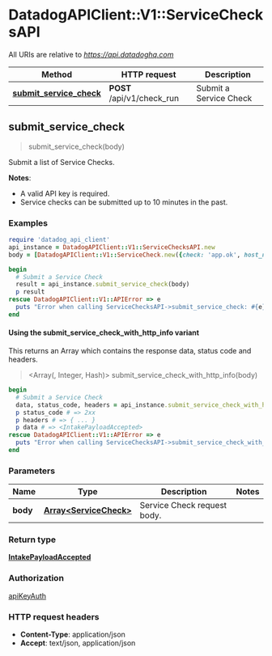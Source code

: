 # DatadogAPIClient::V1::ServiceChecksAPI

All URIs are relative to *https://api.datadoghq.com*

| Method                                                               | HTTP request               | Description            |
| -------------------------------------------------------------------- | -------------------------- | ---------------------- |
| [**submit_service_check**](ServiceChecksAPI.md#submit_service_check) | **POST** /api/v1/check_run | Submit a Service Check |

## submit_service_check

> <IntakePayloadAccepted> submit_service_check(body)

Submit a list of Service Checks.

**Notes**:

- A valid API key is required.
- Service checks can be submitted up to 10 minutes in the past.

### Examples

```ruby
require 'datadog_api_client'
api_instance = DatadogAPIClient::V1::ServiceChecksAPI.new
body = [DatadogAPIClient::V1::ServiceCheck.new({check: 'app.ok', host_name: 'app.host1', status: DatadogAPIClient::V1::ServiceCheckStatus::OK, tags: ['tags_example']})] # Array<ServiceCheck> | Service Check request body.

begin
  # Submit a Service Check
  result = api_instance.submit_service_check(body)
  p result
rescue DatadogAPIClient::V1::APIError => e
  puts "Error when calling ServiceChecksAPI->submit_service_check: #{e}"
end
```

#### Using the submit_service_check_with_http_info variant

This returns an Array which contains the response data, status code and headers.

> <Array(<IntakePayloadAccepted>, Integer, Hash)> submit_service_check_with_http_info(body)

```ruby
begin
  # Submit a Service Check
  data, status_code, headers = api_instance.submit_service_check_with_http_info(body)
  p status_code # => 2xx
  p headers # => { ... }
  p data # => <IntakePayloadAccepted>
rescue DatadogAPIClient::V1::APIError => e
  puts "Error when calling ServiceChecksAPI->submit_service_check_with_http_info: #{e}"
end
```

### Parameters

| Name     | Type                                             | Description                 | Notes |
| -------- | ------------------------------------------------ | --------------------------- | ----- |
| **body** | [**Array&lt;ServiceCheck&gt;**](ServiceCheck.md) | Service Check request body. |       |

### Return type

[**IntakePayloadAccepted**](IntakePayloadAccepted.md)

### Authorization

[apiKeyAuth](README.md#apiKeyAuth)

### HTTP request headers

- **Content-Type**: application/json
- **Accept**: text/json, application/json
